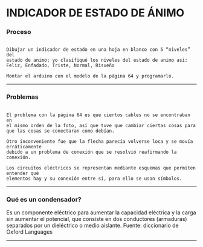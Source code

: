 # INDICADOR DE ESTADO DE ÁNIMO

### Proceso

```

Dibujar un indicador de estado en una hoja en blanco con 5 “niveles” del 
estado de animo; yo clasifiqué los niveles del estado de animo asi:
Feliz, Enfadado, Triste, Normal, Risueño

Montar el arduino con el modelo de la página 64 y programarlo.

```

---

### Problemas

```

El problema con la página 64 es que ciertos cables no se encontraban en
el mismo orden de la foto, así que tuve que cambiar ciertas cosas para
que las cosas se conectaran como debían.

Otro inconveniente fue que la flecha parecía volverse loca y se movía erráticamente
debido a un problema de conexión que se resolvió reafirmando la conexión.

Los circuitos eléctricos se representan mediante esquemas que permiten entender qué
elementos hay y su conexión entre sí, para ello se usan símbolos.

```

---

### Qué es un condensador?


Es un componente eléctrico para aumentar la capacidad eléctrica y la carga sin aumentar el potencial, que consiste en dos conductores (armaduras) separados por un dieléctrico o medio aislante.
Fuente: diccionario de Oxford Languages



---
